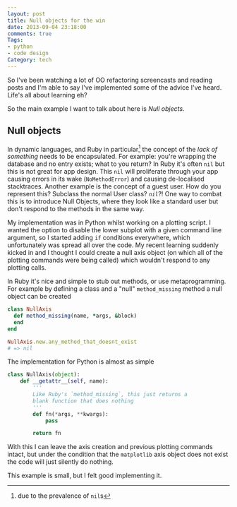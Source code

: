 ```yaml
---
layout: post
title: Null objects for the win
date: 2013-09-04 23:18:00
comments: true
Tags:
- python
- code design
Category: tech
---
```


So I've been watching a lot of OO refactoring screencasts and reading posts and I'm able to say I've implemented some of the advice I've heard. Life's all about learning eh?

So the main example I want to talk about here is *Null objects*. 

## Null objects

In dynamic languages, and Ruby in particular[^1] the concept of the *lack of something* needs to be encapsulated. For example: you're wrapping the database and no entry exists; what to you return? In Ruby it's often `nil` but this is not great for app design. This `nil` will proliferate through your app causing errors in its wake (`NoMethodError`) and causing de-localised stacktraces. Another example is the concept of a guest user. How do you represent this? Subclass the normal User class? *`nil`*?!
One way to combat this is to introduce Null Objects, where they look like a standard user but don't respond to the methods in the same way.

My implementation was in Python whilst working on a plotting script. I wanted the option to disable the lower subplot with a given command line argument, so I started adding `if` conditions everywhere, which unfortunately was spread all over the code. My recent learning suddenly kicked in and I thought I could create a null axis object (on which all of the plotting commands were being called) which wouldn't respond to any plotting calls.

In Ruby it's nice and simple to stub out methods, or use metaprogramming. For example by defining a class and a "null" `method_missing` method a null object can be created

``` ruby
class NullAxis
  def method_missing(name, *args, &block)
  end
end

NullAxis.new.any_method_that_doesnt_exist
# => nil
```

The implementation for Python is almost as simple

``` python
class NullAxis(object):
    def __getattr__(self, name):
        '''
        Like Ruby's `method_missing`, this just returns a 
        blank function that does nothing
        '''
        def fn(*args, **kwargs):
            pass

        return fn

```

With this I can leave the axis creation and previous plotting commands intact, but under the condition that the `matplotlib` axis object does not exist the code will just silently do nothing.

This example is small, but I felt good implementing it.



[^1]: due to the prevalence of `nil`s
